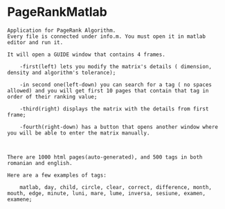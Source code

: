 # PageRankMatlab
	Application for PageRank Algorithm.
	Every file is connected under info.m. You must open it in matlab editor and run it.

	It will open a GUIDE window that contains 4 frames. 

		-first(left) lets you modify the matrix's details ( dimension, density and algorithm's tolerance);

		-in second one(left-down) you can search for a tag ( no spaces allowed) and you will get first 10 pages that contain that tag in order of their ranking value;

		-third(right) displays the matrix with the details from first frame;

		-fourth(right-down) has a button that opens another window where you will be able to enter the matrix manually.



	There are 1000 html pages(auto-generated), and 500 tags in both romanian and english.

	Here are a few examples of tags: 

		matlab, day, child, circle, clear, correct, difference, month, mouth, edge, minute, luni, mare, lume, inversa, sesiune, examen, examene;
